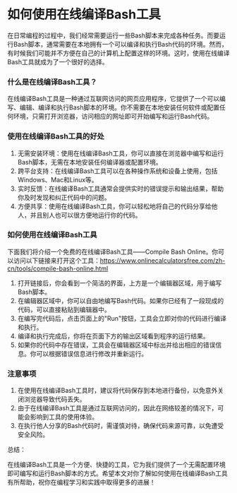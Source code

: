 如何使用在线编译Bash工具
==============

在日常编程的过程中，我们经常需要运行一些Bash脚本来完成各种任务。而要运行Bash脚本，通常需要在本地拥有一个可以编译和执行Bash代码的环境。然而，有时候我们可能并不方便在自己的计算机上配置这样的环境。这时，使用在线编译Bash工具就成为了一个很好的选择。

### 什么是在线编译Bash工具？

在线编译Bash工具是一种通过互联网访问的网页应用程序，它提供了一个可以编写、编辑、编译和执行Bash脚本的环境。你不需要在本地安装任何软件或配置任何环境，只需打开浏览器，访问相应的网址即可开始编写和运行Bash代码。

### 使用在线编译Bash工具的好处

1. 无需安装环境：使用在线编译Bash工具，你可以直接在浏览器中编写和运行Bash脚本，无需在本地安装任何编译器或配置环境。
2. 跨平台支持：在线编译Bash工具可以在各种操作系统和设备上使用，包括Windows、Mac和Linux等。
3. 实时反馈：在线编译Bash工具通常会提供实时的错误提示和输出结果，帮助你及时发现和纠正代码中的问题。
4. 方便共享：使用在线编译Bash工具，你可以轻松地将自己的代码分享给他人，并且别人也可以很方便地运行你的代码。

### 如何使用在线编译Bash工具

下面我们将介绍一个免费的在线编译Bash工具——Compile Bash Online。你可以访问以下链接来打开这个工具：<https://www.onlinecalculatorsfree.com/zh-cn/tools/compile-bash-online.html>

1. 打开链接后，你会看到一个简洁的界面，上方是一个编辑器区域，用于编写Bash脚本。
2. 在编辑器区域中，你可以自由地编写Bash代码。如果你已经有了一段现成的代码，可以直接粘贴到编辑器中。
3. 在编写完代码后，点击页面上的"Run"按钮，工具会立即对你的代码进行编译和执行。
4. 编译和执行完成后，你将在页面下方的输出区域看到程序的运行结果。
5. 如果你的代码中存在错误，工具会在编辑器区域中标出并给出相应的错误信息。你可以根据错误信息进行修改并重新运行。

### 注意事项

1. 在使用在线编译Bash工具时，建议将代码保存到本地进行备份，以免意外关闭浏览器导致代码丢失。
2. 由于在线编译Bash工具是通过互联网访问的，因此在网络较差的情况下，可能会影响到工具的使用体验。
3. 在执行他人分享的Bash代码时，需谨慎对待，确保代码来源可靠，以免遭受安全风险。

总结：

在线编译Bash工具是一个方便、快捷的工具，它为我们提供了一个无需配置环境即可编写和运行Bash脚本的方式。希望本文对你了解如何使用在线编译Bash工具有所帮助，祝你在编程学习和实践中取得更多的进展！